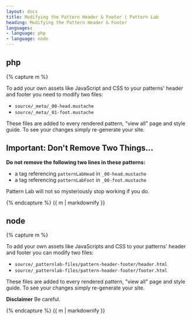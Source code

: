 ```yaml
---
layout: docs
title: Modifying the Pattern Header & Footer | Pattern Lab
heading: Modifying the Pattern Header & Footer
languages:
- language: php
- language: node
---
```


<!--- start php -->

<div class="tabs__panel" id="php">
<h2 class="language-title">php</h2>

{% capture m %}

To add your own assets like JavaScript and CSS to your patterns' header and footer you need to modify two files:

* `source/_meta/_00-head.mustache`
* `source/_meta/_01-foot.mustache`

These files are added to every rendered pattern, "view all" page and style guide. To see your changes simply re-generate your site.

## Important: Don't Remove Two Things...

**Do not remove the following two lines in these patterns:**

* a tag referencing `patternLabHead` in `_00-head.mustache`
* a tag referencing `patternLabFoot` in `_00-foot.mustache`

Pattern Lab will not so mysteriously stop working if you do.

{% endcapture %}
{{ m | markdownify }}

</div>

<!--- end php -->

<!--- start node -->

<div class="tabs__panel" id="node">
<h2 class="language-title">node</h2>

{% capture m %}

To add your own assets like JavaScripts and CSS to your patterns' header and footer you can modify two files:

* `source/_patternlab-files/pattern-header-footer/header.html`
* `source/_patternlab-files/pattern-header-footer/footer.html`

These files are added to every rendered pattern, "view all" page and style guide. To see your changes simply re-generate your site.

**Disclaimer**
Be careful.

{% endcapture %}
{{ m | markdownify }}

</div>

<!--- end node -->
